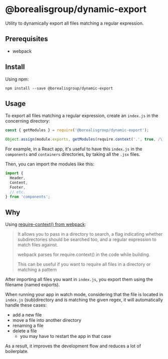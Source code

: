 # @borealisgroup/dynamic-export

Utility to dynamically export all files matching a regular expression.

## Prerequisites

- webpack

## Install

Using npm:

```
npm install --save @borealisgroup/dynamic-export
```

## Usage

To export all files matching a regular expression, create an `index.js` in the concerning directory:

```js
const { getModules } = require('@borealisgroup/dynamic-export');

Object.assign(module.exports, getModules(require.context('.', true, /\.jsx$/)));
```

For example, in a React app, it's useful to have this `index.js` in the `components` and `containers` directories, by taking all the `.jsx` files. 

Then, you can import the modules like this:

```js
import {
  Header,
  Content,
  Footer,
  // etc.
} from 'components';
```

## Why

Using [require-context() from webpack](https://webpack.js.org/guides/dependency-management/#require-context):

> It allows you to pass in a directory to search, a flag indicating whether subdirectories should be searched too, and a regular expression to match files against.
>
> webpack parses for require.context() in the code while building.
>
> This can be useful if you want to require all files in a directory or matching a pattern

After importing all files you want in `index.js`, you export them using the filename (named exports).

When running your app in watch mode, considering that the file is located in `index.js` (sub)directory and is matching the given regex, it will automatically handle these cases:

- add a new file
- move a file into another directory
- renaming a file
- delete a file
  - you may have to restart the app in that case

As a result, it improves the development flow and reduces a lot of boilerplate.
